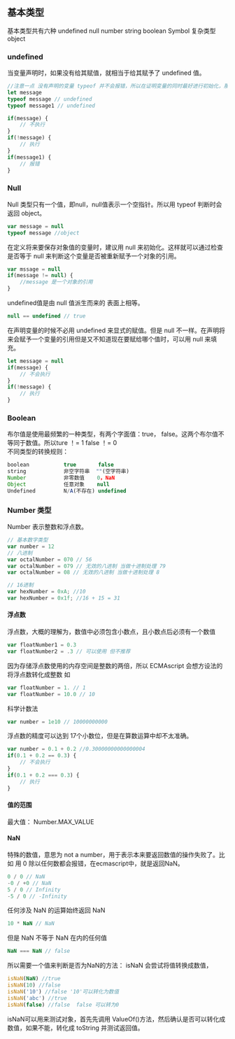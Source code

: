 ## 基本类型
基本类型共有六种 undefined null number string boolean Symbol
复杂类型 object


### undefined
当变量声明时，如果没有给其赋值，就相当于给其赋予了 undefined 值。
```js
//注意一点 没有声明的变量 typeof 并不会报错，所以在证明变量的同时最好进行初始化，那么使用 typeof 就知道是变量未声明而不是声明了未初始化了。
let message 
typeof message // undefined
typeof message1 // undefined

if(message) {
    // 不执行
}
if(!message) {
    // 执行
}
if(message1) {
    // 报错
}
```

### Null
Null 类型只有一个值，即null，null值表示一个空指针。所以用 typeof 判断时会返回 object。
```js
var message = null
typeof message //object
```
在定义将来要保存对象值的变量时，建议用 null 来初始化。这样就可以通过检查是否等于 null 来判断这个变量是否被重新赋予一个对象的引用。
```js
var mssage = null 
if(message != null) {
    //message 是一个对象的引用
}
```
undefined值是由 null 值派生而来的  表面上相等。
```js
null == undefined // true
```
在声明变量的时候不必用 undefined 来显式的赋值。但是 null 不一样。在声明将来会赋予一个变量的引用但是又不知道现在要赋给哪个值时，可以用 null 来填充。
```js
let message = null
if(message) {
    // 不会执行
}
if(!message) {
    // 执行
}
```

### Boolean
布尔值是使用最频繁的一种类型，有两个字面值：true， false。这两个布尔值不等同于数值。所以ture ！= 1 false ！= 0<br>
不同类型的转换规则：
```js
boolean           true       false
string            非空字符串  ""(空字符串)
Number            非零数值    0，NaN
Object            任意对象    null
Undefined         N/A(不存在) undefined
```

### Number 类型
Number 表示整数和浮点数。
```js
// 基本数字类型
var number = 12
// 八进制
var octalNumber = 070 // 56
var octalNumber = 079 // 无效的八进制 当做十进制处理 79
var octalNumber = 08 // 无效的八进制 当做十进制处理 8

// 16进制
var hexNumber = 0xA; //10
var hexNumber = 0x1f; //16 + 15 = 31
```

#### 浮点数
浮点数，大概的理解为，数值中必须包含小数点，且小数点后必须有一个数值
```js
var floatNumber1 = 0.3
var floatNumber2 = .3 // 可以使用 但不推荐
```
因为存储浮点数使用的内存空间是整数的两倍，所以 ECMAscript 会想方设法的将浮点数转化成整数 如
```js
var floatNumber = 1. // 1
var floatNumber = 10.0 // 10
```
科学计数法
```js
var number = 1e10 // 10000000000 
```
浮点数的精度可以达到 17个小数位，但是在算数运算中却不太准确。
```js
var number = 0.1 + 0.2 //0.30000000000000004
if(0.1 + 0.2 == 0.3) {
    // 不会执行
}
if(0.1 + 0.2 === 0.3) {
    // 执行
}
```

#### 值的范围
最大值： Number.MAX_VALUE 

#### NaN
特殊的数值，意思为 not a number，用于表示本来要返回数值的操作失败了。比如 用 0 除以任何数都会报错，在ecmascript中，就是返回NaN。
```js
0 / 0 // NaN
-0 / +0 // NaN
5 / 0 // Infinity
-5 / 0 // -Infinity
```
任何涉及 NaN 的运算始终返回 NaN 
```js
10 * NaN // NaN
```
但是 NaN 不等于 NaN 在内的任何值
```js
NaN === NaN // false
```
所以需要一个值来判断是否为NaN的方法：
isNaN 会尝试将值转换成数值，
```js
isNaN(NaN) //true
isNaN(10) //false
isNaN('10') //false '10'可以转化为数值
isNaN('abc') //true
isNaN(false) //false  false 可以转为0
```
isNaN可以用来测试对象，首先先调用 ValueOf()方法，然后确认是否可以转化成数值，如果不能，转化成 toString 并测试返回值。